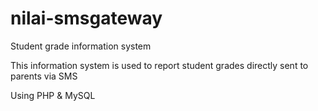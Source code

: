 # nilai-smsgateway
 Student grade information system

This information system is used to report student grades directly sent to parents via SMS

Using PHP & MySQL